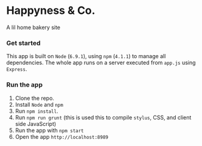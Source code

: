 # Happyness & Co.

A lil home bakery site

### Get started

This app is built on `Node` (`6.9.1`), using `npm` (`4.1.1`) to manage all dependencies. The whole app runs on a server executed from `app.js` using `Express`.

### Run the app

1. Clone the repo.
2. Install `Node` and `npm`
3. Run `npm install`.
4. Run `npm run grunt` (this is used this to compile `stylus`, CSS, and client side JavaScript)
5. Run the app with `npm start`
6. Open the app `http://localhost:8989`
